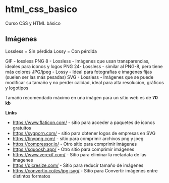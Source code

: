 # html_css_basico
Curso CSS y HTML básico

## Imágenes
Lossless = Sin pérdida
Lossy = Con pérdida

GIF - lossless
PNG 8 - Lossless - Imágenes que usan transparencias, ideales para íconos y logos
PNG 24- Lossless - similar al PNG-8, pero tiene más colores
JPG/jpeg - Lossy - Ideal para fotografías e ímagenes fijas (suelen ser las más pesadas)
SVG - Lossless - Imágenes que se puede modificar su tamaño y no perder calidad, ideal para alta resolucion, gráficos y logotipos

Tamaño recomendado máximo en una imágen para un sitio web es de **70 kb**



**Links**
- https://www.flaticon.com/ - sitio para acceder a paquetes de iconos gratuitos
- https://svgporn.com/ - sitio para obtener logos de empresas en SVG
- https://tinypng.com/ - sitio para comprimir archivos png y jpeg
- https://compressor.io/ - Otro sitio para comprimir imágenes
- https://squoosh.app/ - Otro sitio para comprimir imágenes
- https://www.verexif.com/ - Sitio para eliminar la metadata de las imagenes
- https://picresize.com/ - Sitio para reducir tamaño de imágenes
- https://convertio.co/es/jpg-svg/ - Sitio para Convertir imágenes entre distintos formatos